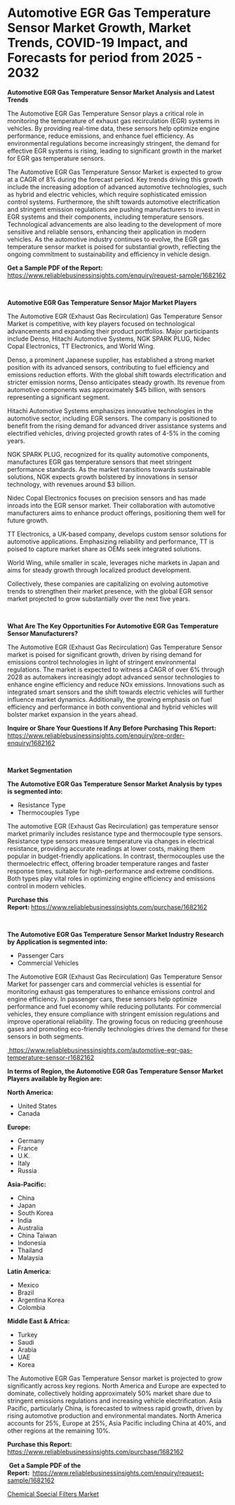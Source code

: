 <p><h1>Automotive EGR Gas Temperature Sensor Market Growth, Market Trends, COVID-19 Impact, and Forecasts for period from 2025 - 2032</h1></p><p><strong>Automotive EGR Gas Temperature Sensor Market Analysis and Latest Trends</strong></p>
<p><p>The Automotive EGR Gas Temperature Sensor plays a critical role in monitoring the temperature of exhaust gas recirculation (EGR) systems in vehicles. By providing real-time data, these sensors help optimize engine performance, reduce emissions, and enhance fuel efficiency. As environmental regulations become increasingly stringent, the demand for effective EGR systems is rising, leading to significant growth in the market for EGR gas temperature sensors.</p><p>The Automotive EGR Gas Temperature Sensor Market is expected to grow at a CAGR of 8% during the forecast period. Key trends driving this growth include the increasing adoption of advanced automotive technologies, such as hybrid and electric vehicles, which require sophisticated emission control systems. Furthermore, the shift towards automotive electrification and stringent emission regulations are pushing manufacturers to invest in EGR systems and their components, including temperature sensors. Technological advancements are also leading to the development of more sensitive and reliable sensors, enhancing their application in modern vehicles. As the automotive industry continues to evolve, the EGR gas temperature sensor market is poised for substantial growth, reflecting the ongoing commitment to sustainability and efficiency in vehicle design.</p></p>
<p><strong>Get a Sample PDF of the Report:&nbsp;</strong> <a href="https://www.reliablebusinessinsights.com/enquiry/request-sample/1682162?utm_campaign=2768&utm_medium=2&utm_source=Github&utm_content=ia&utm_term=24032025&utm_id=automotive-egr-gas-temperature-sensor">https://www.reliablebusinessinsights.com/enquiry/request-sample/1682162</a></p>
<p>&nbsp;</p>
<p><strong>Automotive EGR Gas Temperature Sensor Major Market Players</strong></p>
<p><p>The Automotive EGR (Exhaust Gas Recirculation) Gas Temperature Sensor Market is competitive, with key players focused on technological advancements and expanding their product portfolios. Major participants include Denso, Hitachi Automotive Systems, NGK SPARK PLUG, Nidec Copal Electronics, TT Electronics, and World Wing.</p><p>Denso, a prominent Japanese supplier, has established a strong market position with its advanced sensors, contributing to fuel efficiency and emissions reduction efforts. With the global shift towards electrification and stricter emission norms, Denso anticipates steady growth. Its revenue from automotive components was approximately $45 billion, with sensors representing a significant segment.</p><p>Hitachi Automotive Systems emphasizes innovative technologies in the automotive sector, including EGR sensors. The company is positioned to benefit from the rising demand for advanced driver assistance systems and electrified vehicles, driving projected growth rates of 4-5% in the coming years.</p><p>NGK SPARK PLUG, recognized for its quality automotive components, manufactures EGR gas temperature sensors that meet stringent performance standards. As the market transitions towards sustainable solutions, NGK expects growth bolstered by innovations in sensor technology, with revenues around $3 billion.</p><p>Nidec Copal Electronics focuses on precision sensors and has made inroads into the EGR sensor market. Their collaboration with automotive manufacturers aims to enhance product offerings, positioning them well for future growth.</p><p>TT Electronics, a UK-based company, develops custom sensor solutions for automotive applications. Emphasizing reliability and performance, TT is poised to capture market share as OEMs seek integrated solutions.</p><p>World Wing, while smaller in scale, leverages niche markets in Japan and aims for steady growth through localized product development.</p><p>Collectively, these companies are capitalizing on evolving automotive trends to strengthen their market presence, with the global EGR sensor market projected to grow substantially over the next five years.</p></p>
<p>&nbsp;</p>
<p><strong>What Are The Key Opportunities For Automotive EGR Gas Temperature Sensor Manufacturers?</strong></p>
<p><p>The Automotive EGR (Exhaust Gas Recirculation) Gas Temperature Sensor market is poised for significant growth, driven by rising demand for emissions control technologies in light of stringent environmental regulations. The market is expected to witness a CAGR of over 6% through 2028 as automakers increasingly adopt advanced sensor technologies to enhance engine efficiency and reduce NOx emissions. Innovations such as integrated smart sensors and the shift towards electric vehicles will further influence market dynamics. Additionally, the growing emphasis on fuel efficiency and performance in both conventional and hybrid vehicles will bolster market expansion in the years ahead.</p></p>
<p><strong>Inquire or Share Your Questions If Any Before Purchasing This Report:</strong> <a href="https://www.reliablebusinessinsights.com/enquiry/pre-order-enquiry/1682162?utm_campaign=2768&utm_medium=2&utm_source=Github&utm_content=ia&utm_term=24032025&utm_id=automotive-egr-gas-temperature-sensor">https://www.reliablebusinessinsights.com/enquiry/pre-order-enquiry/1682162</a></p>
<p>&nbsp;</p>
<p><strong>Market Segmentation</strong></p>
<p><strong>The Automotive EGR Gas Temperature Sensor Market Analysis by types is segmented into:</strong></p>
<p><ul><li>Resistance Type</li><li>Thermocouples Type</li></ul></p>
<p><p>The automotive EGR (Exhaust Gas Recirculation) gas temperature sensor market primarily includes resistance type and thermocouple type sensors. Resistance type sensors measure temperature via changes in electrical resistance, providing accurate readings at lower costs, making them popular in budget-friendly applications. In contrast, thermocouples use the thermoelectric effect, offering broader temperature ranges and faster response times, suitable for high-performance and extreme conditions. Both types play vital roles in optimizing engine efficiency and emissions control in modern vehicles.</p></p>
<p><strong>Purchase this Report:&nbsp;</strong><a href="https://www.reliablebusinessinsights.com/purchase/1682162?utm_campaign=2768&utm_medium=2&utm_source=Github&utm_content=ia&utm_term=24032025&utm_id=automotive-egr-gas-temperature-sensor">https://www.reliablebusinessinsights.com/purchase/1682162</a></p>
<p>&nbsp;</p>
<p><strong>The Automotive EGR Gas Temperature Sensor Market Industry Research by Application is segmented into:</strong></p>
<p><ul><li>Passenger Cars</li><li>Commercial Vehicles</li></ul></p>
<p><p>The Automotive EGR (Exhaust Gas Recirculation) Gas Temperature Sensor Market for passenger cars and commercial vehicles is essential for monitoring exhaust gas temperatures to enhance emissions control and engine efficiency. In passenger cars, these sensors help optimize performance and fuel economy while reducing pollutants. For commercial vehicles, they ensure compliance with stringent emission regulations and improve operational reliability. The growing focus on reducing greenhouse gases and promoting eco-friendly technologies drives the demand for these sensors in both segments.</p></p>
<p><a href="https://www.reliablebusinessinsights.com/automotive-egr-gas-temperature-sensor-r1682162?utm_campaign=2768&utm_medium=2&utm_source=Github&utm_content=ia&utm_term=24032025&utm_id=automotive-egr-gas-temperature-sensor">&nbsp;https://www.reliablebusinessinsights.com/automotive-egr-gas-temperature-sensor-r1682162</a></p>
<p><strong>In terms of Region, the Automotive EGR Gas Temperature Sensor Market Players available by Region are:</strong></p>
<p>
    <p> <strong> North America: </strong>
        <ul>
            <li>United States</li>
            <li>Canada</li>
        </ul>
        </p> 
    <p> <strong> Europe: </strong>
        <ul>
            <li>Germany</li>
            <li>France</li>
            <li>U.K.</li>
            <li>Italy</li>
            <li>Russia</li>
        </ul>
        </p> 
    <p> <strong> Asia-Pacific: </strong>
        <ul>
            <li>China</li>
            <li>Japan</li>
            <li>South Korea</li>
            <li>India</li>
            <li>Australia</li>
            <li>China Taiwan</li>
            <li>Indonesia</li>
            <li>Thailand</li>
            <li>Malaysia</li>
        </ul>
        </p> 
    <p> <strong> Latin America: </strong>
        <ul>
            <li>Mexico</li>
            <li>Brazil</li>
            <li>Argentina Korea</li>
            <li>Colombia</li>
        </ul>
        </p> 
    <p> <strong> Middle East & Africa: </strong>
        <ul>
            <li>Turkey</li>
            <li>Saudi</li>
            <li>Arabia</li>
            <li>UAE</li>
            <li>Korea</li>
        </ul>
    </p>
    </p>
<p><p>The Automotive EGR Gas Temperature Sensor market is projected to grow significantly across key regions. North America and Europe are expected to dominate, collectively holding approximately 50% market share due to stringent emissions regulations and increasing vehicle electrification. Asia Pacific, particularly China, is forecasted to witness rapid growth, driven by rising automotive production and environmental mandates. North America accounts for 25%, Europe at 25%, Asia Pacific including China at 40%, and other regions at the remaining 10%.</p></p>
<p><strong>Purchase this Report: </strong><a href="https://www.reliablebusinessinsights.com/purchase/1682162?utm_campaign=2768&utm_medium=2&utm_source=Github&utm_content=ia&utm_term=24032025&utm_id=automotive-egr-gas-temperature-sensor">https://www.reliablebusinessinsights.com/purchase/1682162</a></p>
<p>&nbsp;<strong>Get a Sample PDF of the Report:&nbsp;&nbsp;</strong><a href="https://www.reliablebusinessinsights.com/enquiry/request-sample/1682162?utm_campaign=2768&utm_medium=2&utm_source=Github&utm_content=ia&utm_term=24032025&utm_id=automotive-egr-gas-temperature-sensor">https://www.reliablebusinessinsights.com/enquiry/request-sample/1682162</a></p>
<p><strong></strong></p>
<p><p><a href="https://github.com/tashiafun920/Market-Research-Report-List-1/blob/main/chemical-special-filters-market.md?utm_campaign=2768&utm_medium=2&utm_source=Github&utm_content=ia&utm_term=24032025&utm_id=automotive-egr-gas-temperature-sensor">Chemical Special Filters Market</a></p></p>